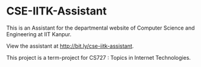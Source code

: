 # CSE-IITK-Assistant
This is an Assistant for the departmental website of Computer Science and Engineering at IIT Kanpur.

View the assistant at http://bit.ly/cse-iitk-assistant.

This project is a term-project for CS727 : Topics in Internet Technologies.


